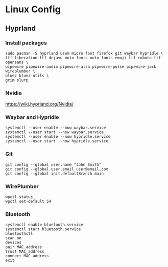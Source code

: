 # Linux Config

## Hyprland

### Install packages

```
sudo pacman -S hyprland uswm micro foot firefox git waybar hypridle \
ttf-liberation ttf-dejavu noto-fonts noto-fonts-emoji ttf-roboto ttf-opensans \
pipewire pipewire-audio pipewire-alsa pipewire-pulse pipewire-jack wireplumber \
bluez bluez-utils \
grim slurp
```

### Nvidia

https://wiki.hyprland.org/Nvidia/

### Waybar and Hypridle

```
systemctl --user enable --now waybar.service
systemctl --user start --now waybar.service
systemctl --user enable --now hypridle.service
systemctl --user start --now hypridle.service
```

### Git

```
git config --global user.name "John Smith"
git config --global user.email user@email.com
git config --global init.defaultBranch main
```

### WirePlumber

```
wpctl status
wpctl set-default 54
```

### Bluetooth

```
systemctl enable bluetooth.service
systemctl start bluetooth.service
bluetoothctl
scan on
devices
pair MAC_address
trust MAC_address
connect MAC_address
exit
```

